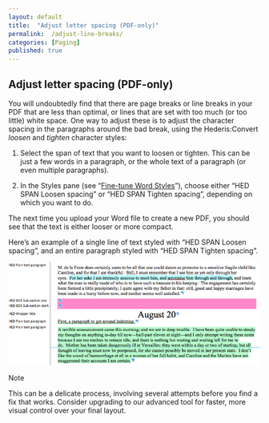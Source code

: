 ```yaml
---
layout: default
title:  "Adjust letter spacing (PDF-only)"
permalink:  /adjust-line-breaks/
categories: [Paging]
published: true
---
```


<section data-type="chapter" class="hsecchapter" data-hederis-type="hsecchapter" id="adjust-line-breaks" data-pi-attrs="id: adjust-line-breaks" role="doc-chapter" title="Adjust letter spacing (PDF-only)"><h1 data-hederis-type="hblkchaptitle" class="hblkchaptitle" id="pH1iTCIeO">Adjust letter spacing (PDF-only)</h1>
    <p class="hblkp" data-hederis-type="hblkp" id="pvnhelcxk">You will undoubtedly find that there are page breaks or line breaks in your PDF that are less than optimal, or lines that are set with too much (or too little) white space. One way to adjust these is to adjust the character spacing in the paragraphs around the bad break, using the Hederis:Convert <em>loosen</em> and <em>tighten</em> character styles:</p>
    <ol class="hwprnum-list" data-hederis-type="hwprnum-list" id="prytEo0i3"><li class="hblkoli" data-hederis-type="hblkoli" id="liLEhS6tTy"><p class="hblkoli" data-hederis-type="hblkoli" id="p2tiDEtHk">Select the span of text that you want to loosen or tighten. This can be just a few words in a paragraph, or the whole text of a paragraph (or even multiple paragraphs). </p></li>
    <li class="hblkoli" data-hederis-type="hblkoli" id="liuDjuZTMV"><p class="hblkoli" data-hederis-type="hblkoli" id="p7TKgkxR6">In the Styles pane (see &#8220;<a href="{% post_url 2019-05-22-14-Fine-tuneWordStyles %}"><span class="Hyperlink">Fine-tune Word Styles</span></a>&#8221;), choose either &#8220;HED SPAN Loosen spacing&#8221; or &#8220;HED SPAN Tighten spacing&#8221;, depending on which you want to do.</p></li>
    </ol>
    <p class="hblkp" data-hederis-type="hblkp" id="pW320nYO9">The next time you upload your Word file to create a new PDF, you should see that the text is either looser or more compact.</p>
    <p class="hblkp" data-hederis-type="hblkp" id="ppU2hQCBc">Here&#8217;s an example of a single line of text styled with &#8220;HED SPAN Loosen spacing&#8221;, and an entire paragraph styled with &#8220;HED SPAN Tighten spacing&#8221;.</p>
    <img data-hederis-type="hblkimg" class="hblkimg" id="p9JG7YLvJ" src="/images/loosetight1.png"/>
    <aside class="hwprbox box" data-hederis-type="hwprbox" id="pnmzCDR1e" data-type="sidebar"><p class="hblktype" data-hederis-type="hblktype" id="pbMkGbmwH">Note</p>
    <p class="hblkp" data-hederis-type="hblkp" id="pso4vWizc">This can be a delicate process, involving several attempts before you find a fix that works. Consider upgrading to our advanced tool for faster, more visual control over your final layout.</p>
    </aside>
    </section>
    